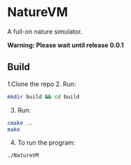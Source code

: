 # NatureVM
A full-on nature simulator.

<strong>Warning: Please wait until release 0.0.1</strong>
## Build
1.Clone the repo
2. Run:
```bash
mkdir build && cd build
```
3. Run:
```bash
cmake ..
make
```
4. To run the program:
```bash
./NatureVM
```
